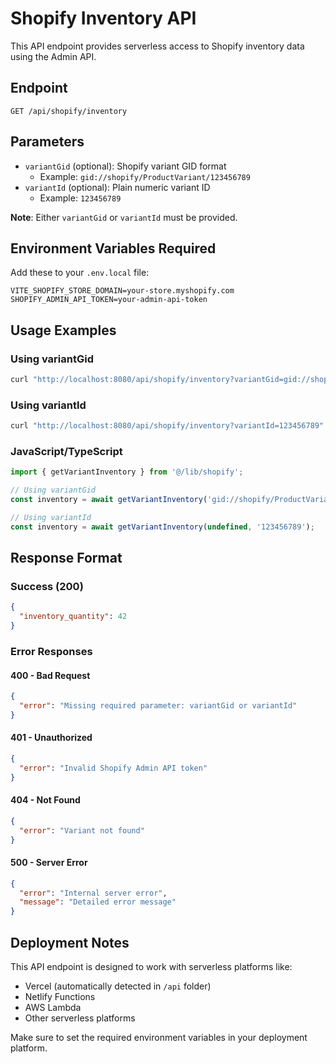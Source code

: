 # Shopify Inventory API

This API endpoint provides serverless access to Shopify inventory data using the Admin API.

## Endpoint

```
GET /api/shopify/inventory
```

## Parameters

- `variantGid` (optional): Shopify variant GID format
  - Example: `gid://shopify/ProductVariant/123456789`
- `variantId` (optional): Plain numeric variant ID
  - Example: `123456789`

**Note**: Either `variantGid` or `variantId` must be provided.

## Environment Variables Required

Add these to your `.env.local` file:

```env
VITE_SHOPIFY_STORE_DOMAIN=your-store.myshopify.com
SHOPIFY_ADMIN_API_TOKEN=your-admin-api-token
```

## Usage Examples

### Using variantGid
```bash
curl "http://localhost:8080/api/shopify/inventory?variantGid=gid://shopify/ProductVariant/123456789"
```

### Using variantId
```bash
curl "http://localhost:8080/api/shopify/inventory?variantId=123456789"
```

### JavaScript/TypeScript
```typescript
import { getVariantInventory } from '@/lib/shopify';

// Using variantGid
const inventory = await getVariantInventory('gid://shopify/ProductVariant/123456789');

// Using variantId
const inventory = await getVariantInventory(undefined, '123456789');
```

## Response Format

### Success (200)
```json
{
  "inventory_quantity": 42
}
```

### Error Responses

#### 400 - Bad Request
```json
{
  "error": "Missing required parameter: variantGid or variantId"
}
```

#### 401 - Unauthorized
```json
{
  "error": "Invalid Shopify Admin API token"
}
```

#### 404 - Not Found
```json
{
  "error": "Variant not found"
}
```

#### 500 - Server Error
```json
{
  "error": "Internal server error",
  "message": "Detailed error message"
}
```

## Deployment Notes

This API endpoint is designed to work with serverless platforms like:
- Vercel (automatically detected in `/api` folder)
- Netlify Functions
- AWS Lambda
- Other serverless platforms

Make sure to set the required environment variables in your deployment platform.



